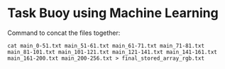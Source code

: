 # Task Buoy using Machine Learning

Command to concat the files together:

```shell
cat main_0-51.txt main_51-61.txt main_61-71.txt main_71-81.txt main_81-101.txt main_101-121.txt main_121-141.txt main_141-161.txt main_161-200.txt main_200-256.txt > final_stored_array_rgb.txt
```
